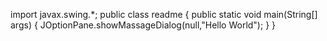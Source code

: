 import javax.swing.*;
public class readme
{
  public static void main(String[] args)
    {
      JOptionPane.showMassageDialog(null,"Hello World");
    }
}
